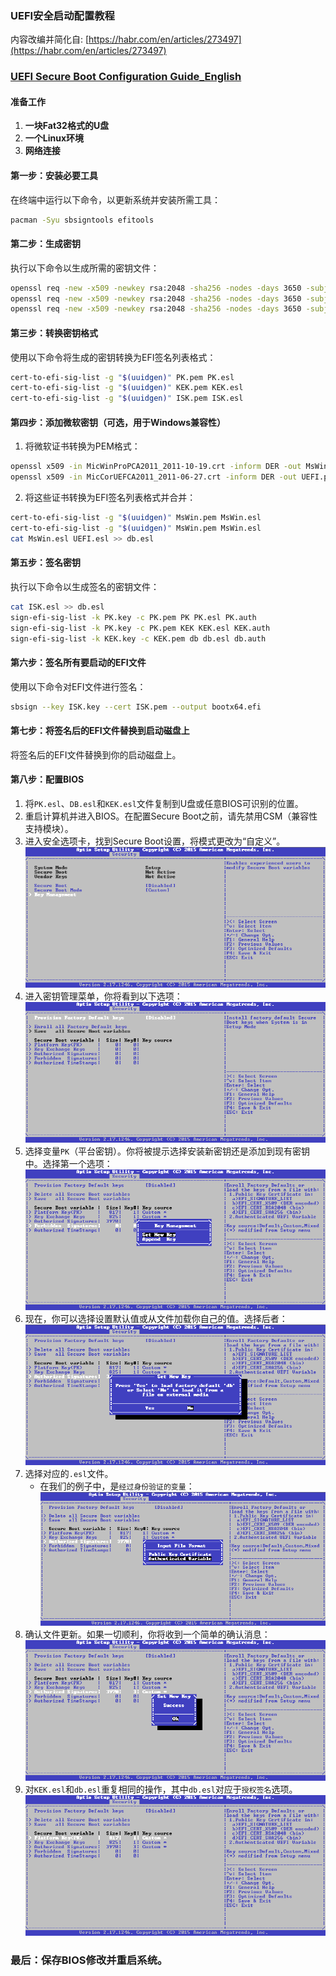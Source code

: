 ### UEFI安全启动配置教程
内容改编并简化自: [https://habr.com/en/articles/273497](https://habr.com/en/articles/273497)
### [UEFI Secure Boot Configuration Guide_English](https://github.com/Xarth-Mai/DIY-Secure_Boot/blob/main/README.md)

#### 准备工作
1. **一块Fat32格式的U盘**
2. **一个Linux环境**
3. **网络连接**

#### 第一步：安装必要工具
在终端中运行以下命令，以更新系统并安装所需工具：
```bash
pacman -Syu sbsigntools efitools
```

#### 第二步：生成密钥
执行以下命令以生成所需的密钥文件：
```bash
openssl req -new -x509 -newkey rsa:2048 -sha256 -nodes -days 3650 -subj "/CN=Platform Key" -keyout PK.key -out PK.pem
openssl req -new -x509 -newkey rsa:2048 -sha256 -nodes -days 3650 -subj "/CN=Key Exchange Key" -keyout KEK.key -out KEK.pem
openssl req -new -x509 -newkey rsa:2048 -sha256 -nodes -days 3650 -subj "/CN=Image Signing Key" -keyout ISK.key -out ISK.pem
```

#### 第三步：转换密钥格式
使用以下命令将生成的密钥转换为EFI签名列表格式：
```bash
cert-to-efi-sig-list -g "$(uuidgen)" PK.pem PK.esl
cert-to-efi-sig-list -g "$(uuidgen)" KEK.pem KEK.esl
cert-to-efi-sig-list -g "$(uuidgen)" ISK.pem ISK.esl
```

#### 第四步：添加微软密钥（可选，用于Windows兼容性）
1. 将微软证书转换为PEM格式：
```bash
openssl x509 -in MicWinProPCA2011_2011-10-19.crt -inform DER -out MsWin.pem -outform PEM
openssl x509 -in MicCorUEFCA2011_2011-06-27.crt -inform DER -out UEFI.pem -outform PEM
```
2. 将这些证书转换为EFI签名列表格式并合并：
```bash
cert-to-efi-sig-list -g "$(uuidgen)" MsWin.pem MsWin.esl
cert-to-efi-sig-list -g "$(uuidgen)" MsWin.pem MsWin.esl
cat MsWin.esl UEFI.esl >> db.esl
```

#### 第五步：签名密钥
执行以下命令以生成签名的密钥文件：
```bash
cat ISK.esl >> db.esl
sign-efi-sig-list -k PK.key -c PK.pem PK PK.esl PK.auth
sign-efi-sig-list -k PK.key -c PK.pem KEK KEK.esl KEK.auth
sign-efi-sig-list -k KEK.key -c KEK.pem db db.esl db.auth
```

#### 第六步：签名所有要启动的EFI文件
使用以下命令对EFI文件进行签名：
```bash
sbsign --key ISK.key --cert ISK.pem --output bootx64.efi
```

#### 第七步：将签名后的EFI文件替换到启动磁盘上
将签名后的EFI文件替换到你的启动磁盘上。

#### 第八步：配置BIOS
1. 将`PK.esl`、`DB.esl`和`KEK.esl`文件复制到U盘或任意BIOS可识别的位置。
2. 重启计算机并进入BIOS。在配置Secure Boot之前，请先禁用CSM（兼容性支持模块）。
3. 进入安全选项卡，找到Secure Boot设置，将模式更改为“自定义”。
![1](1.png)
4. 进入密钥管理菜单，你将看到以下选项：
![2](2.png)
5. 选择变量`PK`（平台密钥）。你将被提示选择安装新密钥还是添加到现有密钥中。选择第一个选项：
![3](3.png)
6. 现在，你可以选择设置默认值或从文件加载你自己的值。选择后者：
![4](4.png)
7. 选择对应的`.esl`文件。
   - 在我们的例子中，是`经过身份验证的变量`：
![5](5.png)
8. 确认文件更新。如果一切顺利，你将收到一个简单的确认消息：
![6](6.png)
9. 对`KEK.esl`和`db.esl`重复相同的操作，其中`db.esl`对应于`授权签名`选项。
![7](7.png)

### 最后：保存BIOS修改并重启系统。
